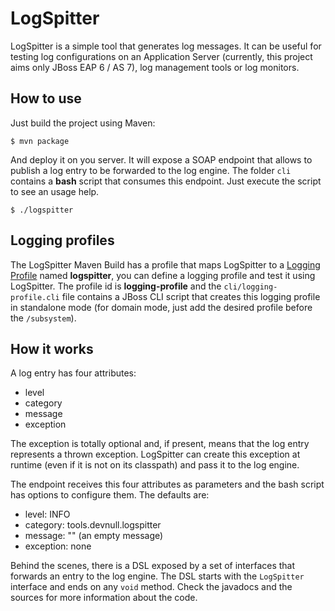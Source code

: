 LogSpitter
==========

LogSpitter is a simple tool that generates log messages. It can be useful for testing log configurations on an Application Server (currently, this project aims only JBoss EAP 6 / AS 7), log management tools or log monitors.

## How to use

Just build the project using Maven:

    $ mvn package

And deploy it on you server. It will expose a SOAP endpoint that allows to publish a log entry to be forwarded to the log engine. The folder `cli` contains a **bash** script that consumes this endpoint. Just execute the script to see an usage help.

    $ ./logspitter

## Logging profiles

The LogSpitter Maven Build has a profile that maps LogSpitter to a [Logging Profile][logging-profile] named **logspitter**, you can define a logging profile and test it using LogSpitter. The profile id is **logging-profile** and the `cli/logging-profile.cli` file contains a JBoss CLI script that creates this logging profile in standalone mode (for domain mode, just add the desired profile before the `/subsystem`).

[logging-profile]: https://access.redhat.com/documentation/en-US/JBoss_Enterprise_Application_Platform/6.1/html/Administration_and_Configuration_Guide/Example_Logging_Profile_Configuration.html

## How it works

A log entry has four attributes:

- level
- category
- message
- exception

The exception is totally optional and, if present, means that the log entry represents a thrown exception. LogSpitter can create this exception at runtime (even if it is not on its classpath) and pass it to the log engine.

The endpoint receives this four attributes as parameters and the bash script has options to configure them. The defaults are:

- level: INFO
- category: tools.devnull.logspitter
- message: "" (an empty message)
- exception: none

Behind the scenes, there is a DSL exposed by a set of interfaces that forwards an entry to the log engine. The DSL starts with the `LogSpitter` interface and ends on any `void` method. Check the javadocs and the sources for more information about the code.
